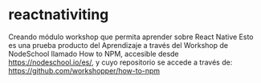 # reactnativiting
Creando módulo workshop que permita aprender sobre React Native
Esto es una prueba producto del Aprendizaje a través del Workshop de NodeSchool llamado How to NPM, accesible desde https://nodeschool.io/es/, y cuyo repositorio se accede a través de: https://github.com/workshopper/how-to-npm
